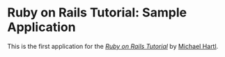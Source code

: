 # Ruby on Rails Tutorial: Sample Application

This is the first application for the
[*Ruby on Rails Tutorial*](http://railstutorial.jp/)
by [Michael Hartl](http://www.michaelhartl.com/).

